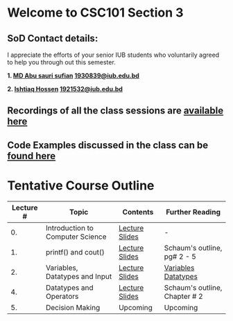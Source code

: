 # Welcome to CSC101 Section 3

## SoD Contact details:

I appreciate the efforts of your senior IUB students who voluntarily agreed to help you through out this semester. 

**1. [MD Abu sauri sufian](https://github.com/Sauri-Sufian) <1930839@iub.edu.bd>** 

**2. [Ishtiaq Hossen](https://github.com/Ishtiaq-Hossen) <1921532@iub.edu.bd>**

## Recordings of all the class sessions are [available here](https://drive.google.com/drive/folders/1KJXF4o9NnCreQNrr8g3MzASutwhrIAZQ?usp=sharing)
## Code Examples discussed in the class can be [found here]()

# Tentative Course Outline

Lecture # | Topic | Contents  | Further Reading
----------|-------|----------- | --------------
0. | Introduction to Computer Science | [Lecture Slides](https://docs.google.com/presentation/d/1WzYITyGFqdw9tjBzAaRi6bUc596Juk3BmlwPERzMtyE/edit?usp=sharing) | -
1. | printf() and cout() | [Lecture Slides](https://docs.google.com/presentation/d/1POaPIfWOyYCynZggYynVUnbCoiNCSo6eCY9bxDtKsME/edit?usp=sharing) | Schaum's outline, pg# 2 - 5
2. | Variables, Datatypes and Input | [Lecture Slides](https://docs.google.com/presentation/d/1q0mrhAz57rkCCBlHCrfZ3e0dW64GgP9agD_Zen4so_A/edit?usp=sharing) | [Variables](https://drive.google.com/file/d/1Fi9cjMXSLCFeSHLLYZ58iAFsQcypE917/view?usp=sharing) [Datatypes](https://drive.google.com/file/d/1Fi9cjMXSLCFeSHLLYZ58iAFsQcypE917/view?usp=sharing)
4. | Datatypes and Operators  | [Lecture Slides](https://docs.google.com/presentation/d/1fob7spDAPqYFZx2FIIcfWsbUGjSfVPcHUUwB3yUKVps/edit?usp=sharing) | Schaum's outline, Chapter # 2
5. | Decision Making | Upcoming | Upcoming
